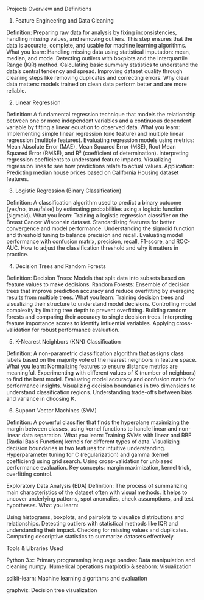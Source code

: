 Projects Overview and Definitions
1. Feature Engineering and Data Cleaning

Definition: Preparing raw data for analysis by fixing inconsistencies, handling missing values, and removing outliers. This step ensures that the data is accurate, complete, and usable for machine learning algorithms.
What you learn:
Handling missing data using statistical imputation: mean, median, and mode.
Detecting outliers with boxplots and the Interquartile Range (IQR) method.
Calculating basic summary statistics to understand the data’s central tendency and spread.
Improving dataset quality through cleaning steps like removing duplicates and correcting errors.
Why clean data matters: models trained on clean data perform better and are more reliable.

2. Linear Regression

Definition: A fundamental regression technique that models the relationship between one or more independent variables and a continuous dependent variable by fitting a linear equation to observed data.
What you learn:
Implementing simple linear regression (one feature) and multiple linear regression (multiple features).
Evaluating regression models using metrics: Mean Absolute Error (MAE), Mean Squared Error (MSE), Root Mean Squared Error (RMSE), and R² (coefficient of determination).
Interpreting regression coefficients to understand feature impacts.
Visualizing regression lines to see how predictions relate to actual values.
Application: Predicting median house prices based on California Housing dataset features.

3. Logistic Regression (Binary Classification)

Definition: A classification algorithm used to predict a binary outcome (yes/no, true/false) by estimating probabilities using a logistic function (sigmoid).
What you learn:
Training a logistic regression classifier on the Breast Cancer Wisconsin dataset.
Standardizing features for better convergence and model performance.
Understanding the sigmoid function and threshold tuning to balance precision and recall.
Evaluating model performance with confusion matrix, precision, recall, F1-score, and ROC-AUC.
How to adjust the classification threshold and why it matters in practice.

4. Decision Trees and Random Forests

Definition:
Decision Trees: Models that split data into subsets based on feature values to make decisions.
Random Forests: Ensemble of decision trees that improve prediction accuracy and reduce overfitting by averaging results from multiple trees.
What you learn:
Training decision trees and visualizing their structure to understand model decisions.
Controlling model complexity by limiting tree depth to prevent overfitting.
Building random forests and comparing their accuracy to single decision trees.
Interpreting feature importance scores to identify influential variables.
Applying cross-validation for robust performance evaluation.

5. K-Nearest Neighbors (KNN) Classification

Definition: A non-parametric classification algorithm that assigns class labels based on the majority vote of the nearest neighbors in feature space.
What you learn:
Normalizing features to ensure distance metrics are meaningful.
Experimenting with different values of K (number of neighbors) to find the best model.
Evaluating model accuracy and confusion matrix for performance insights.
Visualizing decision boundaries in two dimensions to understand classification regions.
Understanding trade-offs between bias and variance in choosing K.

6. Support Vector Machines (SVM)

Definition: A powerful classifier that finds the hyperplane maximizing the margin between classes, using kernel functions to handle linear and non-linear data separation.
What you learn:
Training SVMs with linear and RBF (Radial Basis Function) kernels for different types of data.
Visualizing decision boundaries in two features for intuitive understanding.
Hyperparameter tuning for C (regularization) and gamma (kernel coefficient) using grid search.
Using cross-validation for unbiased performance evaluation.
Key concepts: margin maximization, kernel trick, overfitting control.

Exploratory Data Analysis (EDA)
Definition: The process of summarizing main characteristics of the dataset often with visual methods. It helps to uncover underlying patterns, spot anomalies, check assumptions, and test hypotheses.
What you learn:

Using histograms, boxplots, and pairplots to visualize distributions and relationships.
Detecting outliers with statistical methods like IQR and understanding their impact.
Checking for missing values and duplicates.
Computing descriptive statistics to summarize datasets effectively.

Tools & Libraries Used

Python 3.x: Primary programming language
pandas: Data manipulation and cleaning
numpy: Numerical operations
matplotlib & seaborn: Visualization

scikit-learn: Machine learning algorithms and evaluation

graphviz: Decision tree visualization
